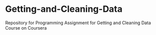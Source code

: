# Getting-and-Cleaning-Data
Repository for Programming Assignment  for Getting and Cleaning Data Course on Coursera

